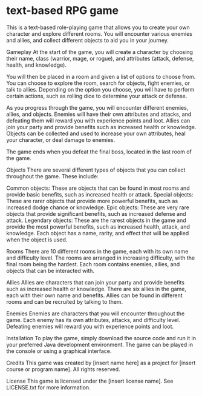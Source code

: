 # text-based RPG game
This is a text-based role-playing game that allows you to create your own character and explore different rooms. You will encounter various enemies and allies, and collect different objects to aid you in your journey.

Gameplay
At the start of the game, you will create a character by choosing their name, class (warrior, mage, or rogue), and attributes (attack, defense, health, and knowledge).

You will then be placed in a room and given a list of options to choose from. You can choose to explore the room, search for objects, fight enemies, or talk to allies. Depending on the option you choose, you will have to perform certain actions, such as rolling dice to determine your attack or defense.

As you progress through the game, you will encounter different enemies, allies, and objects. Enemies will have their own attributes and attacks, and defeating them will reward you with experience points and loot. Allies can join your party and provide benefits such as increased health or knowledge. Objects can be collected and used to increase your own attributes, heal your character, or deal damage to enemies.

The game ends when you defeat the final boss, located in the last room of the game.

Objects
There are several different types of objects that you can collect throughout the game. These include:

Common objects: These are objects that can be found in most rooms and provide basic benefits, such as increased health or attack.
Special objects: These are rarer objects that provide more powerful benefits, such as increased dodge chance or knowledge.
Epic objects: These are very rare objects that provide significant benefits, such as increased defense and attack.
Legendary objects: These are the rarest objects in the game and provide the most powerful benefits, such as increased health, attack, and knowledge.
Each object has a name, rarity, and effect that will be applied when the object is used.

Rooms
There are 10 different rooms in the game, each with its own name and difficulty level. The rooms are arranged in increasing difficulty, with the final room being the hardest. Each room contains enemies, allies, and objects that can be interacted with.

Allies
Allies are characters that can join your party and provide benefits such as increased health or knowledge. There are six allies in the game, each with their own name and benefits. Allies can be found in different rooms and can be recruited by talking to them.

Enemies
Enemies are characters that you will encounter throughout the game. Each enemy has its own attributes, attacks, and difficulty level. Defeating enemies will reward you with experience points and loot.

Installation
To play the game, simply download the source code and run it in your preferred Java development environment. The game can be played in the console or using a graphical interface.

Credits
This game was created by [insert name here] as a project for [insert course or program name]. All rights reserved.

License
This game is licensed under the [insert license name]. See LICENSE.txt for more information.
